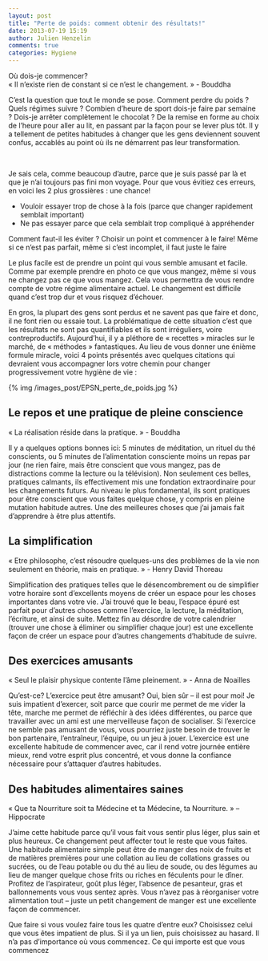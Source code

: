 ```yaml
---
layout: post
title: "Perte de poids: comment obtenir des résultats!"
date: 2013-07-19 15:19
author: Julien Henzelin
comments: true
categories: Hygiene
---
```


<div class="resume">
Où dois-je commencer?

<div class="quote">
« Il n’existe rien de constant si ce n’est le changement. » - Bouddha
</div>

C’est la question que tout le monde se pose. Comment perdre du poids ? Quels régimes suivre ? Combien d’heure de sport dois-je faire par semaine ? Dois-je arrêter complètement le chocolat ? De la remise en forme au choix de l’heure pour aller au lit, en passant par la façon pour se lever plus tôt. Il y a tellement de petites habitudes à changer que les gens deviennent souvent confus, accablés au point où ils ne démarrent pas leur transformation.
</div><br />

<!-- more -->

Je sais cela, comme beaucoup d’autre, parce que je suis passé par là et que je n’ai toujours pas fini mon voyage. Pour que vous évitiez ces erreurs, en voici les 2 plus grossières : une chance!

<ul>
	<li>Vouloir essayer trop de chose à la fois (parce que changer rapidement semblait important)</li>
	<li>Ne pas essayer parce que cela semblait trop compliqué à appréhender</li>
</ul>

Comment faut-il les éviter ? Choisir un point et commencer à le faire! Même si ce n’est pas parfait, même si c’est incomplet, il faut juste le faire

Le plus facile est de prendre un point qui vous semble amusant et facile. Comme par exemple prendre en photo ce que vous mangez, même si vous ne changez pas ce que vous mangez. Cela vous permettra de vous rendre compte de votre régime alimentaire actuel. Le changement est difficile quand c’est trop dur et vous risquez d’échouer.

En gros, la plupart des gens sont perdus et ne savent pas que faire et donc, il ne font rien ou essaie tout. La problématique de cette situation c’est que les résultats ne sont pas quantifiables et ils sont irréguliers, voire contreproductifs. Aujourd’hui, il y a pléthore de « recettes » miracles sur le marché, de « méthodes » fantastiques. Au lieu de vous donner une énième formule miracle, voici 4 points présentés avec quelques citations qui devraient vous accompagner lors votre chemin pour changer progressivement votre hygiène de vie :

<div class="image_post">{% img /images_post/EPSN_perte_de_poids.jpg %}</div>

<h2>Le repos et une pratique de pleine conscience</h2>

<div class="quote">« La réalisation réside dans la pratique. » - Bouddha</div>

Il y a quelques options bonnes ici: 5 minutes de méditation, un rituel du thé conscients, ou 5 minutes de l’alimentation consciente moins un repas par jour (ne rien faire, mais être conscient que vous mangez, pas de distractions comme la lecture ou la télévision). Non seulement ces belles, pratiques calmants, ils effectivement mis une fondation extraordinaire pour les changements futurs. Au niveau le plus fondamental, ils sont pratiques pour être conscient que vous faites quelque chose, y compris en pleine mutation habitude autres. Une des meilleures choses que j’ai jamais fait d’apprendre à être plus attentifs.

<h2>La simplification</h2>

<div class="quote">« Etre philosophe, c’est résoudre quelques-uns des problèmes de la vie non seulement en théorie, mais en pratique. » - Henry David Thoreau</div>

Simplification des pratiques telles que le désencombrement ou de simplifier votre horaire sont d’excellents moyens de créer un espace pour les choses importantes dans votre vie. J’ai trouvé que le beau, l’espace épuré est parfait pour d’autres choses comme l’exercice, la lecture, la méditation, l’écriture, et ainsi de suite. Mettez fin au désordre de votre calendrier (trouver une chose à éliminer ou simplifier chaque jour) est une excellente façon de créer un espace pour d’autres changements d’habitude de suivre.

<h2>Des exercices amusants </h2>
<div class="quote">« Seul le plaisir physique contente l’âme pleinement. » - Anna de Noailles</div>

Qu’est-ce? L’exercice peut être amusant? Oui, bien sûr – il est pour moi! Je suis impatient d’exercer, soit parce que courir me permet de me vider la tête, marche me permet de réfléchir à des idées différentes, ou parce que travailler avec un ami est une merveilleuse façon de socialiser. Si l’exercice ne semble pas amusant de vous, vous pourriez juste besoin de trouver le bon partenaire, l’entraîneur, l’équipe, ou un jeu à jouer. L’exercice est une excellente habitude de commencer avec, car il rend votre journée entière mieux, rend votre esprit plus concentré, et vous donne la confiance nécessaire pour s’attaquer d’autres habitudes.

<h2>Des habitudes alimentaires saines</h2>

<div class="quote">« Que ta Nourriture soit ta Médecine et ta Médecine, ta Nourriture. » –  Hippocrate</div>

J’aime cette habitude parce qu’il vous fait vous sentir plus léger, plus sain et plus heureux. Ce changement peut affecter tout le reste que vous faites. Une habitude alimentaire simple peut être de manger des noix de fruits et de matières premières pour une collation au lieu de collations grasses ou sucrées, ou de l’eau potable ou du thé au lieu de soude, ou des légumes au lieu de manger quelque chose frits ou riches en féculents pour le dîner. Profitez de l’aspirateur, goût plus léger, l’absence de pesanteur, gras et ballonnements vous vous sentez après. Vous n’avez pas à réorganiser votre alimentation tout – juste un petit changement de manger est une excellente façon de commencer.

Que faire si vous voulez faire tous les quatre d’entre eux? Choisissez celui que vous êtes impatient de plus. Si il ya un lien, puis choisissez au hasard. Il n’a pas d’importance où vous commencez. Ce qui importe est que vous commencez